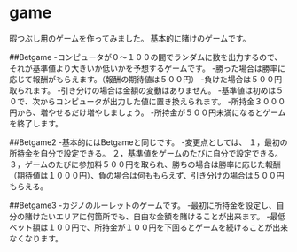 # game

暇つぶし用のゲームを作ってみました。
基本的に賭けのゲームです。

##Betgame
-コンピュータが０〜１００の間でランダムに数を出力するので、それが基準値より大きいか低いかを予想するゲームです。
-勝った場合は勝率に応じて報酬がもらえます。（報酬の期待値は５００円）
-負けた場合は５００円取られます。
-引き分けの場合は金額の変動はありません。
-基準値は初めは５０で、次からコンピュータが出力した値に置き換えられます。
-所持金３０００円から、増やせるだけ増やしましょう。
-所持金が５００円未満になるとゲームを終了します。

##Betgame2
-基本的にはBetgameと同じです。
-変更点としては、
１，最初の所持金を自分で設定できる。
２，基準値をゲームのたびに自分で設定できる。
３，ゲームのたびに参加料５００円を取られ、勝ちの場合は勝率に応じた報酬（期待値は１０００円）、負の場合は何ももらえず、引き分けの場合は５００円もらえる。

##Betgame3
-カジノのルーレットのゲームです。
-最初に所持金を設定し、自分の賭けたいエリアに何箇所でも、自由な金額を賭けることが出来ます。
-最低ベット額は１００円で、所持金が１００円を下回るとゲームを続けることが出来なくなります。
